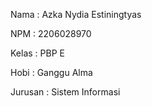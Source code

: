 Nama    : Azka Nydia Estiningtyas

NPM     : 2206028970

Kelas   : PBP E

Hobi    : Ganggu Alma

Jurusan : Sistem Informasi